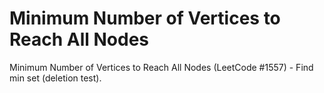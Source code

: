 # Minimum Number of Vertices to Reach All Nodes

Minimum Number of Vertices to Reach All Nodes (LeetCode #1557) - Find min set (deletion test).

